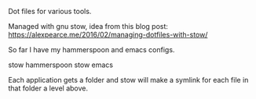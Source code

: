 Dot files for various tools. 

Managed with gnu stow, idea from this blog post: https://alexpearce.me/2016/02/managing-dotfiles-with-stow/

So far I have my hammerspoon and emacs configs.

stow hammerspoon
stow emacs

Each application gets a folder and stow will make a symlink for each file in that folder a level above.
